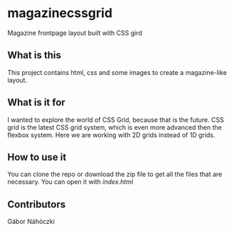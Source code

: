# magazinecssgrid
Magazine frontpage layout built with CSS gird

## What is this
This project contains html, css and some images to create a magazine-like layout.

## What is it for
I wanted to explore the world of CSS Grid, because that is the future. CSS grid is the latest CSS grid system, which is even more advanced then the flexbox system. Here we are working with 2D grids instead of 1D grids.

## How to use it
You can clone the repo or download the zip file to get all the files that are necessary. You can open it with _index.html_

## Contributors
Gábor Náhóczki